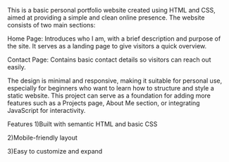 This is a basic personal portfolio website created using HTML and CSS, aimed at providing a simple and clean online presence. The website consists of two main sections:

Home Page: Introduces who I am, with a brief description and purpose of the site. It serves as a landing page to give visitors a quick overview.

Contact Page: Contains basic contact details so visitors can reach out easily.

The design is minimal and responsive, making it suitable for personal use, especially for beginners who want to learn how to structure and style a static website. This project can serve as a foundation for adding more features such as a Projects page, About Me section, or integrating JavaScript for interactivity.

Features
1)Built with semantic HTML and basic CSS

2)Mobile-friendly layout

3)Easy to customize and expand

